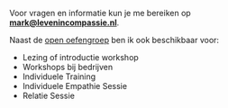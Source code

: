 Voor vragen en informatie kun je me bereiken op **mark@levenincompassie.nl**.

Naast de [open oefengroep](/aanbod/oefengroep) ben ik ook beschikbaar voor:

* Lezing of introductie workshop
* Workshops bij bedrijven
* Individuele Training
* Individuele Empathie Sessie
* Relatie Sessie 
